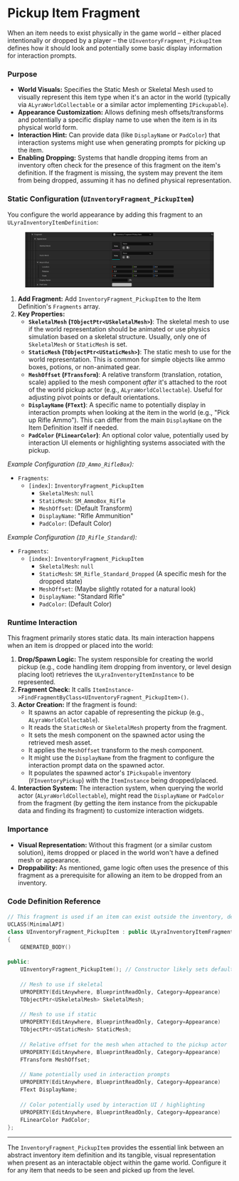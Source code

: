 # Pickup Item Fragment

When an item needs to exist physically in the game world – either placed intentionally or dropped by a player – the `UInventoryFragment_PickupItem` defines how it should look and potentially some basic display information for interaction prompts.

### Purpose

* **World Visuals:** Specifies the Static Mesh or Skeletal Mesh used to visually represent this item type when it's an actor in the world (typically via `ALyraWorldCollectable` or a similar actor implementing `IPickupable`).
* **Appearance Customization:** Allows defining mesh offsets/transforms and potentially a specific display name to use when the item is in its physical world form.
* **Interaction Hint:** Can provide data (like `DisplayName` or `PadColor`) that interaction systems might use when generating prompts for picking up the item.
* **Enabling Dropping:** Systems that handle dropping items from an inventory often check for the presence of this fragment on the item's definition. If the fragment is missing, the system may prevent the item from being dropped, assuming it has no defined physical representation.

### Static Configuration (`UInventoryFragment_PickupItem`)

You configure the world appearance by adding this fragment to an `ULyraInventoryItemDefinition`:

<figure><img src="../../../.gitbook/assets/image (74).png" alt=""><figcaption></figcaption></figure>

1. **Add Fragment:** Add `InventoryFragment_PickupItem` to the Item Definition's `Fragments` array.
2. **Key Properties:**
   * **`SkeletalMesh` (`TObjectPtr<USkeletalMesh>`)**: The skeletal mesh to use if the world representation should be animated or use physics simulation based on a skeletal structure. Usually, only one of `SkeletalMesh` or `StaticMesh` is set.
   * **`StaticMesh` (`TObjectPtr<UStaticMesh>`)**: The static mesh to use for the world representation. This is common for simple objects like ammo boxes, potions, or non-animated gear.
   * **`MeshOffset` (`FTransform`)**: A relative transform (translation, rotation, scale) applied to the mesh component _after_ it's attached to the root of the world pickup actor (e.g., `ALyraWorldCollectable`). Useful for adjusting pivot points or default orientations.
   * **`DisplayName` (`FText`)**: A specific name to potentially display in interaction prompts when looking at the item in the world (e.g., "Pick up Rifle Ammo"). This can differ from the main `DisplayName` on the Item Definition itself if needed.
   * **`PadColor` (`FLinearColor`)**: An optional color value, potentially used by interaction UI elements or highlighting systems associated with the pickup.

_Example Configuration (`ID_Ammo_RifleBox`):_

* `Fragments`:
  * `[index]`: `InventoryFragment_PickupItem`
    * `SkeletalMesh`: `null`
    * `StaticMesh`: `SM_AmmoBox_Rifle`
    * `MeshOffset`: (Default Transform)
    * `DisplayName`: "Rifle Ammunition"
    * `PadColor`: (Default Color)

_Example Configuration (`ID_Rifle_Standard`):_

* `Fragments`:
  * `[index]`: `InventoryFragment_PickupItem`
    * `SkeletalMesh`: `null`
    * `StaticMesh`: `SM_Rifle_Standard_Dropped` (A specific mesh for the dropped state)
    * `MeshOffset`: (Maybe slightly rotated for a natural look)
    * `DisplayName`: "Standard Rifle"
    * `PadColor`: (Default Color)

### Runtime Interaction

This fragment primarily stores static data. Its main interaction happens when an item is dropped or placed into the world:

1. **Drop/Spawn Logic:** The system responsible for creating the world pickup (e.g., code handling item dropping from inventory, or level design placing loot) retrieves the `ULyraInventoryItemInstance` to be represented.
2. **Fragment Check:** It calls `ItemInstance->FindFragmentByClass<UInventoryFragment_PickupItem>()`.
3. **Actor Creation:** If the fragment is found:
   * It spawns an actor capable of representing the pickup (e.g., `ALyraWorldCollectable`).
   * It reads the `StaticMesh` or `SkeletalMesh` property from the fragment.
   * It sets the mesh component on the spawned actor using the retrieved mesh asset.
   * It applies the `MeshOffset` transform to the mesh component.
   * It might use the `DisplayName` from the fragment to configure the interaction prompt data on the spawned actor.
   * It populates the spawned actor's `IPickupable` inventory (`FInventoryPickup`) with the `ItemInstance` being dropped/placed.
4. **Interaction System:** The interaction system, when querying the world actor (`ALyraWorldCollectable`), might read the `DisplayName` or `PadColor` from the fragment (by getting the item instance from the pickupable data and finding its fragment) to customize interaction widgets.

### Importance

* **Visual Representation:** Without this fragment (or a similar custom solution), items dropped or placed in the world won't have a defined mesh or appearance.
* **Droppability:** As mentioned, game logic often uses the presence of this fragment as a prerequisite for allowing an item to be dropped from an inventory.

### Code Definition Reference

```cpp
// This fragment is used if an item can exist outside the inventory, defining its world appearance.
UCLASS(MinimalAPI)
class UInventoryFragment_PickupItem : public ULyraInventoryItemFragment
{
	GENERATED_BODY()

public:
	UInventoryFragment_PickupItem(); // Constructor likely sets defaults

	// Mesh to use if skeletal
	UPROPERTY(EditAnywhere, BlueprintReadOnly, Category=Appearance)
	TObjectPtr<USkeletalMesh> SkeletalMesh;

	// Mesh to use if static
	UPROPERTY(EditAnywhere, BlueprintReadOnly, Category=Appearance)
	TObjectPtr<UStaticMesh> StaticMesh;

	// Relative offset for the mesh when attached to the pickup actor
	UPROPERTY(EditAnywhere, BlueprintReadOnly, Category=Appearance)
	FTransform MeshOffset;

	// Name potentially used in interaction prompts
	UPROPERTY(EditAnywhere, BlueprintReadOnly, Category=Appearance)
	FText DisplayName;

	// Color potentially used by interaction UI / highlighting
	UPROPERTY(EditAnywhere, BlueprintReadOnly, Category=Appearance)
	FLinearColor PadColor;
};
```

***

The `InventoryFragment_PickupItem` provides the essential link between an abstract inventory item definition and its tangible, visual representation when present as an interactable object within the game world. Configure it for any item that needs to be seen and picked up from the level.
